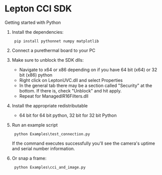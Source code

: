 # Lepton CCI SDK

Getting started with Python

1. Install the dependencies:

		pip install pythonnet numpy matplotlib

2. Connect a purethermal board to your PC
3. Make sure to unblock the SDK dlls:
    * Navigate to x64 or x86 depending on if you have 64 bit (x64) or 32 bit (x86) python
    * Right click on LeptonUVC.dll and select Properties
    * In the general tab there may be a section called "Security" at the bottom. If there is, check "Unblock" and hit apply. 
    * Repeat for ManagedIR16Filters.dll
4. Install the appropriate redistributable
    * 64 bit for 64 bit python, 32 bit for 32 bit Python
5. Run an example script

		python Examples\test_connection.py

	If the command executes successfully you'll see the camera's uptime and serial 
	number information.

6. Or snap a frame:

		python Examples\cci_and_image.py

